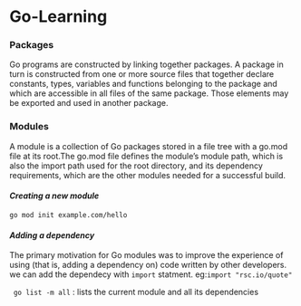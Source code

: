 # Go-Learning

### Packages
Go programs are constructed by linking together packages. A package in turn is constructed from one or more source files that together declare constants, types, variables and functions belonging to the package and which are accessible in all files of the same package. Those elements may be exported and used in another package.

### Modules
A module is a collection of Go packages stored in a file tree with a go.mod file at its root.The go.mod file defines the module’s module path, which is also the import path used for the root directory, and its dependency requirements, which are the other modules needed for a successful build.  

#### *Creating a new module*
`go mod init example.com/hello`

#### *Adding a dependency*
The primary motivation for Go modules was to improve the experience of using (that is, adding a dependency on) code written by other developers.
we can add the dependecy with `import` statment. 
eg:`import "rsc.io/quote"` 

` go list -m all` : lists the current module and all its dependencies